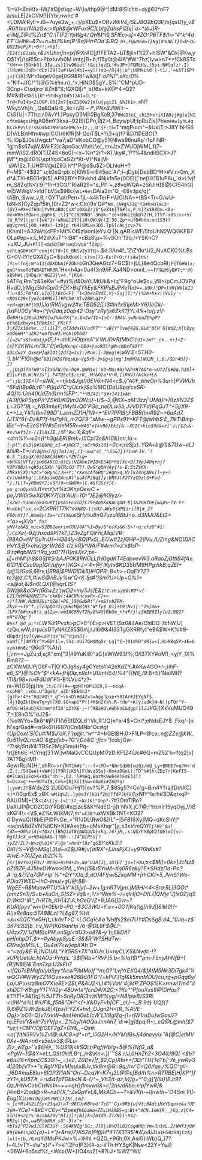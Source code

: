 1)=i/I<6mKfx-IWj'#Oj)#}qz~W\Ia/thp9@^|dM:8!SIch#+dyj)60*nF?a/suLE|2kCVM?]{Ybi,nwnc'#<LDMA'RyF=.iB~7uye3w_+=}/pKEu$<ORv*WkV4;/SLJ8Q2bQ3II,lo[qxU}y_v$.R6#1oe{NAzGw;>#ph&@rWFux9C]LbIgZdhsPQ[q|`a~*(bJ]R-e'iMj,Z@J%Zn$"C.\T(F2:YpWg4/,QHM^l9,SFIEc>sf>4ZO^P6TF$/h>"4^k^4dET`UHhk~&7v=n=bU%kn|R^8a}HtrPDd`$lRQ`_U+,P@wO6m>T}Ng|XnUWiT}1<D~QuQU2IUcPjF\+0r!;rh$[:[E24liG2sRs`,r&JnUhmfn=jx|@XrA*C[j!1FETA2~bT$jli>f1)27+hISW"&Ok|@{w,yQ$1Y|/\qR!$c>PbxIuvb0M.imtg[B\+b;f15y0t@4iA"#W^7hz]lyw>n7*=!Ck8STc`"tN+=<|5O>b3].3Ia,zs}1lw96iot!(&ii}qzEL!#vJP+)FQMLHs,(5pi:N#lqfz!.I}[[dq#k:]bR>"dEz(Z9)Iu#)&nl4bI==y[()xQ=/R|4|;a";UUMkL%d'|~t1/,'=u6T1GPYj>}T3`X[\:M^n1ugeV0ge[0G9&RIFw&}i[*F:oPN1":xKc/0*%<"KIf+J(C/^%]h5%e!m.n}_^x,HiNO$5gY..S%:"CM^pUD-3Cnp+C\xdjn:r'8Zh8"X;(QXQl[/*_b{l6s+kX@^4>Q2?M#&d)vs`kSi{U"+9td<gTbd5)}A1=]L*C-7r@<FuI4b<Zi0GP.G6{2m7{qxZ18Ow2|mlu{ygi21_&hIb1>.m`N?Wky5Vh}h;,,Qs&QaGrE_Xc=$rZ6-l*,PNxBJl9K<$-C\G{U|=7Thz:n0&vYf.}PpxyO3M|:0BgXo9,37`0WeDteC_ch15HoriKIADzj#g}u]NIcfKmOAgsi`HgAQ5mY3kxa~92]S{DPn,Rj2>I_Bcys/pUl;tpRuZjs|Ph`Am#Aw1yhL4qhC7kPv\lz!s&Udb4)N9ru4eU9c5+]z,;,U'{F;t`i=T^mgPuun^~&Ux\T;>JIfY'bHS6D|V/LB}tHfm#wpICO)/6KfR|N-QdiT\$L*?\3+q}f?'&D7@EBO{?%;iOp$J0sUwgcb*'va7;aD^#KobCO@y51{Nlwa96nuRp\'r1pFiNR-1gjm$s67ujW,&W:F2]c3pcGacVI\e\L\o[_mxJzxZWUOjWM(_f(7-mmWlS2.dROITJZ4S<6o0{~:x~%n*2r?~K(.\ky#_'P?%4&ndiISCX>J?jM"*,m@4G%\sptYgdCsGZr*Kt-V)^Na;M-`slW!Sz.T;UH@V@dZ93;h*f*P@d$u$Z>DLhloH+?F~M$"-4$82"`u;k0sQrpb`o]KlW9=rB45ec`Ai";i~jDyb|DebBD^H>#V.r>0m,,Xd*4.TXHtBG1e]K5),AP9[IBY=P9vkhd.4Njkfa5e{0OEl(['ne[U\1B1uP6u_`d>L!vjfm_S8ZqtN<}:9|^fhH3CG/"R)aR29=^s_Pl1`+,z8vqWQA=2SiUIH]$@}C(54hG]w|5WWgV>v!dTbV5s$98c{w`L+9es`DAia3m"O_-E6v:lpx/q]"(ABn,;Sww_v,8,=GYT\a\rPen+1jL~k4kTerF+\UG\NA~+tB5<Tr<G/wU-IxNkK]CyZqu?5In,)0l=Z2^w<:CIo)9s'Q#*`Km,|A#g%33@'[B#h>Q)aL3!{GY}>#X+Cf60nlYvMtaBDcCsX^o0XoZrjS"&eZ4$[T6#lv,P.%|?xS98Dn.<0v-me<WRo(0Q&r<,@g0n$_;\)$"CJB2RNB".36@k~"ze<GHn|Zqb@l2cH,1TSY-x8S|sv+5)[U_R"V]!;p!{]wk"JrreRw&[2Y]{iO\0W\9r(Z:30.2p*>ufO#hYn:onlS3(?WqVgre$Cj0O_+#Ux?-IzDjp_r64)SMLwvJD5.TpS[uALjzv>7%`[KhmI}=A32aVt{cFP>M(%Ol$zIxonI(eYv.Q'|N,gAB|sWF/5foUhN2WQGKFB7OLa#ep+x:L;M2d\XuT^>!B#">cBz8\p~%vSOn"!3q:/`+`YSKnC?+uXU_JU`+Pll[<da5Q[bP:wmZ>VqG"fZ8p]-yzRLqG0#sGY"eonjK|7d+}G_BNSv2y3T`q~.$d.3An4f_'2\ZYkr\U2_NuACKG%t.BsG+0V-lY!cGX4ZyC=$`$sRXkVK(;s)>n[?D-Ks:P+O:!!i4w|t%![Yc=!fn{;W*oI3{dAKDbA]F2Ob!G`Gn3QeAGtz7+GC$)=jLL}&e4QcbRI`jF{TG#W(x;gnG*vxoRoTWBADTWR3R`.'Hx<h4a<0u4{3n9/iF.Xa4ND>onnI_~~h^t`&@SyB#7;*'@)xB9M#i;QHDq/K'NG22}\v4."{R&4-5`ATFq,Rm"z&3eKw"~#y)\%\f&0aYt\.MtUk&>)q"F9g^oUe$cu,\f8>/pCmJOVPdR+dO.]rMgz5khCp*r0;FD{>BsfYhEy&FKIPsBJPKe1(`n3==.U9k)"DP<}YR{WXlkIJf!u+$5;Pm*di.u]o7})QcG<F[_^1<3becEVdZ,V}-Suj]T;*/\%2m+hxv|\VuIy'-<R0SC29<[ye2o4#M5il)#PCh0'X[v2BB\qI*?+vd<dp\#P|YB`}|Ja(RW|vgw2#v;TBQ52[|,I3#ln?xS\jxM>Y6)]eCk/-[lxlFU0Oy'#o+!^[vGdd,z0qb42-Dsy"zRyljs6ZkK?fYL4!k+!u{j:zV-8`eRH!k12Du&IHE6]oJ%AoYK{^v,G=2wfID<1>CrrSBAU.ywNnhuZD%pP?et%6Exbwy>L5RhkInC_FKcF?3|XZ]x1$z%v..;l\1\I^,ql2dda]U[udP7^'"vB{Y"lve@42G.&LK"OCH'6{Wd2;X[h2yyxQd6HH*"uZRJ*wofQw#3)HoG\Ob0d?{{=Zw"sK)>da$jp`\{E;}+:aoILHOtpmA"V.WUDVRfMbC!`[UI>2mf"_(k..n+]<`z-{s}Y2K\WLm/3U"D[e0`gNxnq(~DDU+}oo8O3!gN>cWDxF&0f?$@zduzY_Oxn&H]qklOtl2d?2=Js]:}Rnm:[-3Beg\#|W`W:E=5TH0-'I_bV"F!Gh@e"`8B1{WZGf0qsKp~Vg5rD-3>$g+p)mg'Im@M}&[WO2M_],$;/GDr4U[}-I?-,jDL@iTh!W0"s{3aGFW)9e~hq#.@WR$x|'GO~Mm;#8/%&hYR7A&*n~wOT2[G#bq,h3Sl+E1|uF(B.W:Nz3s"j.F4T@5ot$;c/K,_M!&O}e*V~N,[)RWJ]fA(Xx+L&<^;jU;I}E`<I7=sWR_<=tjkb&JgI!}0EV6mN4<c$./j"A0F_blwOh%3u*rh[_PVWUb^6Fd|tBp6b;t6"-Pi]qd7C^yUcrk}So%MC{DaU9pq!ceSR-4Q|%:Um40UdZn3)rm%FP^,.`^*YDZ4Z;^$#+I411xA`r:[A3l[!|kPSypP/l^ZS#B/KQ\m2DW;U~U$~3,@KX~aM:3zz|'UMd}I*)9zXN3Z$L=3G?"9L=_NB3m\eF)tMyNvQ0'PGo_neDLw5b,JvVD11Fd}PqQJT^+5j)X9-L+>Lz;Y#%6mT99D"LJcmZD1H|1W=+^EV7PPlS!;FBB8{hn#92~>6aAd7.(JTX^6{-Dz&P?f-hu?qHL,m2QF9:"xMw-~gPRx9Y=KFT@jwhb$'E_7lkT\Bmp-lEc\"~Y~E2eSYPNlsEsmM5R`v>WAS"nIkvB6}Ek{[&.-XGIC+kie$9&&=z['v\{$Zu&-#sv%eYt]z-[]I|AsJE./XF^9w:`X;&qII=<dm%Y~w2n{I^h3gLER)8mk+)5Cp13e&h10&}mr;la\:+`{~pl^.6u3|&#SQUh@_zI~#jRGC7_:uCrhOsl61`~0c<;raSju)..YQA+b@1)&7Uw~*eL]MsiR~E=`/diA@twJ)@jTm1/a{,/I-uwa"4(_"\G5&7}1?1>W-IV.'?6.5_^i$pqX!65Ib8{3$HKrv*ZKfsg+<bRV&|VFTz}$w0GA9CG:@)Qi\VZAheIWZ8%EG4@*h$[Xc+B[JVp]40qrhj?V2PY6Nz\+q#5sCSXU-"&CRcCU'T?).QwS*qQHVAy{!s-E;5tZ$KX-ZMkXV]X};%zC>^GRynC/Jw+Y;'rXkxcAf6BQ"2#gb>q.V/]kZ4n@A9v]l~y+?Cv:UmkKkg'|,bPbs|mQ2AucA("paA{PJ0qI]y:DN5J\F2TYzCbz\S+Fod-*}.]L|f=yRQm9t2;v87)9=nUW8#>|C.#&YJGiY[C-yu_g:uQyxV3`J(<mYjvt%z3Knp$QewC+pe_rV%0#"GaMA?9Gw{EW@aFda?iv?zqd,KI['F.]I.m^hg5}KOi{PAA/IqzPp`VYj^1(Y8zJx?hE]MQfC#q%0G@8\&~kNF*]QQn[=j{&Pt#+C_+wl5s3jyw,'1M"l~?GQPXo-bgv.=4VS[m;SSG[<&^y,b'cRk-4e>-%Ngk)vS1^hh=h!RuM}SD2*fJ~G~V*&-}w5Pu<U$W0r5wXD0*KY7[c)t'AU[=1Or"}E2@lK9yz/`>[sZw)-53h6(GkasuBtjpsA5FLxTD}C79Y4oDKkKAGqOB-8|1&z8Hfne]&&p%~)V-Y?H~wDk{"ux,s>`2CKRR1T7IK^e`XN8Q-[(xOZ-AKp0{XM$iri(B|#_2?FO0nXY}?,Kme8y\3a="cT(X&uG`SH*y5u8nQ7uz<lP>ul6BtJ=o..d3MJU&Et2><!q>\=jXVo^`.fn?yHVfz&AQ_m)cwS2B81enrimCUU]6A^%I=Dy)6"e(Xi&6:G>!~q:cfzU"#1![)Co`Xe{-9Zj.hxcd9P)?k?,}Z3vZgFQiFhi,MqEVR-(98AO=tW'Gu1r:U{~H384ly<BQ]Px5L.EiVw#2z)GHP~2(IVu./UZmg&NO[DACHvY3;Bf>ehx}@^W26S-t/z,kR]i^WA/F#4rm?=z'x$IsP-9\tq#qblWS^!Rg_yz0"7H1(mU}t2;ps-jZ+rhM'{h8&GSf#SrbAJP0K$RNOLLfHOgdKT4EdpvevW3:aRaoZjGttI84fAx:6(D1/ECsc9op|GF/ufiy+}}KG<J~:4+@j'lKytx$KD35UM9HPg:hkB;qZEI+{pjj%!GaS,6i!rv,t|BR8|$PWDlD&5}lHOPR;.B<h>+OqEY?Z?tc3@z,C1l,#iwS@/iBJy%w'Q<K.1js#"jSm?U>Up~G%1+<s@ot,&i$n6LQX{@xqrL1S?5*W@k&qOFr(6GwZz')wD2<my5Js]E&`1!C.H~sy80\R7*v{-LZ17h9R4@6MZST='ckK0(:4ACNhncseR>-C}+><}*l7HK.MdV0Z&i*QZNl+PG_}5@GdGRt^/+mS)vbZFM-ZkyF~+I9^f.]SZ3pQD72[gHHcM@8(Hs'W*fy$_01]+t9|Nvj[-"1%}m&+(LPXf&#nxs6!s_q[2p=:wmIAC5MvT2hyQ%4X}RbGm_<*xF/j\z3#EE0Zly]u2:9D2?nH*8]Qg'?0nsf_@d_p;*r`LW%z1Pvxh>pC>8^{4_>p>IVET{5z0&4Ae/ChIDO-}bfiW.U]{zQo,wW;drpa]sDTyNK{Z85$0n\j;\Jl6@&4I33TgGXRRfyt"e9A$W+K%#9-d`Qpdrjtv7(yW=uHY(zn^H[^djx$[|-xuNf[?]4M7hY^Y>6D!1l=,SSz.sUi7GH$MgDr_Lg[^{~]91d%D^UR}u<[,K>9Bg5P>4E=bxzm)#n8z"`G6c5"%A}/)[,\m==JgZu;d,e;X"xm["3|#9YuKi8)^aC{xW\W93f%;O/l37XY#oM1_<yjY_]X%Rm8?2--zCXWM]UPjO8F~T|Q'K)Jg$8sy4g%#[^j1'Ma[4A'I'w('*DMdaDG+%f(4f'D^ay2DYF75"6JH|=JL^E`dq@/:x)\>hFuLGlh&F*27ha_]]4LqU'wqme|]d\vxW]n|P+$CYeto1142eKdZY.#AKw4GO+*l-;)ihF-e6_S^}@%Olr"$^<kA+fHj0lz,n!IcI+UUmH54)%4"{{N6\_/9*:8+E}'Ne)MI(?\TI&r98=n>iFdUW1F5-B%Vu4*z?-ni~W]G0]pj`]bW_lt/E(F(#=~gpN[rOPUBIR,G~-niqA-<cpM8^_:xOx.U^2ga6/_aZD'E8E6n3*{g7h>!4*+"R@2XO\*_g^+\k<D\#@AZ=3=AgyJpsp+5BIAr#JEYgNf$.[4j}DgZktDow7g>y[)XO.$Q<ap[*P([+H$n2Ya%:R-!du"<K[y;udk}W~N|)pTQr"Y-Af0G:H]Hab}K3!nm*OfIO'qZrXE-;~!^RB2HQ\eWbkaC&dgp(1l`JJ#G]\]XxVuMUO497,=][8nG%"dJ2$-{%olWYo+$k8^#jP{FI(\6SfIZQL6':Vk,R"JQ}n*ar4$=Cnl?;eNdsEJY$.,Fkq/-]oN'sgrGad#-rnGk6H}687i)CmMNb^Oc#*g){UpCox{'S|Cu#!M$J'oX;?'}p@t.^w*^^#+IrGEtBH.0>F1LP~@co;.*n@ZZe@kW_9z51|vQLncAO\`&@pfsb+?G"i,Go&C:;fjc>"[cdc]Gw-^Trsk|5ttW*4'TBSc2MgjGmuHPq-\r{j8h6E:+\1Ynq[3TW.]wMaQvCCQUpMl7zDiKF[Z4(Jc#6Q=mZ52'h<f{q2]v]7AT?6g}rM1-4ewrRs;N{H;',shRr~>nj1`NT1k#i"::~f=\MJ=*NhrSd@U[wzQz/mQ_Ly+BRN67>q7W<'d;Z.[;/5HZee{+vW#{]1Y9R|iK5%[F{Wvq5Ss}-Km4zDGoL(:TD^%#{h\ZDz7r|KoFI5-0#7uAn}UEo>K+Abs^nh(~,D2.'l#9Aq,BazM<9w64R)FaE3JT?5<Dsz=g'+=+9DfoI$,Cm%>{8}XI)1%w=U4aKi#ZbQfg!{;yw#;J!`$A'dyZS:2U5DOu7Hj?}|ov?%P_7;$85g5?<Cn'g~Bm4Y?rajfDo\XC}<|+/\0qrEx$;zBK`-WMJq%Z;.ly0e3Y[6D1fZN|TfdPJU{E`{\xNIY^Isrh#3D&qtxqP-8AUGM[+{'&`s14\{(y-(<['37_+AzJkl"Dop?-`?#?OmTlRo?I/aX\JP@CDZCG\YRDB}#x@zo$&K^NdEG-;j]t`NVX.jC7@;rYd:n|r15yqOyj_V)BxKG'4\=<\t$,eZ%t.W)kM{7;m`'uC3B*u`xWXBkTNT<KO2?0'DywaQ))8bE]P@PvCe_>"R1JDL\RwO&\](L"$-|5FB$[6Xy]MQ~qKcShYj*<se)n&BdZVN%iICN+K]#Axe(tb+qMsKhqr"[_y_s3xV:mQYI`Ej769"$u]{dA=+O0%z|A{<fQx/\]BhQ3oT8{NWXgVb}shg,/6!jM,;s:NS/hY8gV2[O6|eC{v)-Rgf]3cX_w+HB4@kA$-|?@8-.:I4^B[P5U{?jyZZ!ZL7~W>z@\U1K'F|@a'>hndrl8z^q6`$!^xKk3\?0KH%~V@>MSgL3\d~e2$jJ9#}v[a!RX'+[JhsPjXJ+y9?6hKs#?#IwE.>7A)Zye.(b2t%%[<`/|6vYoUjFQv)'NrRG+H;M4+3>,No^UJR[I|,1DTE]'js=]+U`u;x<$Ml]=0k>]JcNz5oZ(BZP;4J5bvDWwo>GM,._Ym{{5&rSYoM~Xq0R6qky?E*SHdzDa-Ps.?A`:q,&(?Zq7@F>Ip`%"+DY^X)d;$,dO)4F![wl5ZkqMM+|rhCK/*5,.lVnS?Wo-PDia7[WED~\hO-lmu(+gU@:8B-WgEE~R$MuowPTU%kY"k{kjy{~3w+]g:nRTVgm.|M9H/<4<Sra:5L|3QO\*(omzSn1}/S=b+kuCn_S]SZ>Vq&+;?/>^Wm%~/=qIH|O>D[L{]QMje"J]lxDZ}qSD;WcO^iR^_(HRTb_KH|4Z.A,hOeD'/Z+8;)A6(]5vr~?KURIfpyv"wi<0*0Ekr9=P0_-$3C3WU=Y.e<+0O?|Kq(\g[h9J|[6lM0l?-R!)xRe8aa:5TA88Lz('?LEg87,%H!<kux0QCYw0H{t_l:kAvT>C`<LGCqV;Aq`NHlfs2$ei7UY#DsSgB:d4_"0Jq~z$`3K7iEB2|b`.t:v_WP]KG6anHp`/6-@DL9F$@L!-U4zx7}/'UfMB)cPM,enSg/<tIU3>o8?&-y`h;6&D#?pH|nhpDT,$*~#yAbypSysE;:3&$R`W?SHdTw-GWw[oM%;L_.Du4a!7<w}epIi'Ah`D=<^~zdy&E`R;)NCUAL"YX5RS*7X"aXUn`U<nyCLXS&Nwfc-!?xUPljUetUc.h)AO5-PHq\L`'3$@Rb+^RVF]5.b<%!q1$l*"pm-F5nyAhNfB+\(R!]N8@&`EnnTxp.U2kFh?+t|Qb7sBMqfa(ybSyy*AcwP]MMb)f'*m;O?"LvjYrEXQ4/&fA!M5Nk3Di7gkA'%wQOV#WWyZZ16Ovs+xe#26Bd/)FG^{=kPU`[1gl&k5mnMDU}cu;rg+pGqg6y/I,a)UP\usrz8mO7X\e8E>2$t,P&AU2<L)4%VaV`4!jMP'ZPO$%K>rmwITm4"dxhDC1-K8:gyY1TY#2y-48Uw\e*fcnD4/X2C;<?Kc*^PfouXxs9@!DHas?k1?!T|*3&]]q}%5JTTl>SnRyDR|3:r)KM!%yg/<N8!pwB}S3R\<\9W*a%L#/UF&_f5#&"DH"<{+X&DyF>b[CF`_cU-~_B`9z}`UQf{?9,6@Z%Wr2pkJ8|4[ps{FYZX+hv)_DJgn2H<[R_%At/E-Og}>'pO1=Q}v?/xkW~8m\Hm0eb(cW`L1(8gl2q-{\=rjW1roDu]wGasl7?tq:EFoVY&vII^7cYV[p<..Z%by/tAOQaJnnAh7,`d:=>]g]$pq:R~;_eQ@L@mh[$7*uz;\+CMY)Df/OEF2gZ+GY&,,~Qs#:<o(`f!tN39Vv%ZvI@;dJC8>d*=n*_l5G2H*/NYMdBsJj4dnevyix`'A(@C|etMV0Xe~9IA>n6<s5ebv3$;@Lu-Zl>_wZg>'`x$@@_`%USl9j<kSQLt/Pqf)Hb!g+5@%{NfG_a&<PgW~]@&Y>eLt_QSt0kdLB^(_jn&\Kn<.]}``'S&.r)J,0HnZh2<3O4(U8Q[`<$b?e6Iu78*KpnEC$38!t~_=}vZ,`Z0Dev|f_$2,Cp)Xhi*+]3D/'TU{ToTb|-7e_ywRyG4|20b{V?>+"x,RgVYDvM|su\xBJv;#k8m@G=9q;/nv'C<Q0/!qe./%QC^giI-*_f6D#muE8lu>6IOP3)1AN^Or(~DcqW\=K7<j2L@@cfBd/h%n>RTRBE|H|XP^}fzY1*<,kU57.#`_E!`u$dTpTGbk<N.&-(}^~_Vh3/t-qz,b}]g=^"0;g]'f/ia}\EJt9?QzJHNvCobCHNs1n~++<qH}fImvw6&>c|2ns/dRbo;x!p|YwR]&[#mB>2)od@>R~nz0{X,^;ZsGpYvL&,MkACh~~?>&VKh\-+l(nw!h\~'O4Sm,VI]-Eug[X`iLHKcUyjoM\HWCit15(,LmZ->_]c*R\4%2iZSy+23qa1\aT:98CUnKBhoU'TiG^'Gj<9Rb{u{Vt;BAdciMxYDqu>o&x!UE3$M=`YCeT<&kD<C0v<*Bpeef`h&GaWo=Z5s1HJAES=q:Bt+"4CN.1eW[R__}6g,z[C4=5lDi9<2{?%'mJibAT9v"HlJj]?;N]}k<]6$db.2iZN}i\h$2-9R3q\|Qn,uaER|b@5H_s3"-3)x"+<bTx2^P2Vw3JGlVE3UY-:S64KNZg'5G;,J]D|\D>QlL02CegdHQ:Vm=3n3cL.Z/WWf3jQW89(B6#(npOI{`o)~L="j+&rw)7}K52b]Plfj)H*iFI?X3_?R5'#4\o4/J`1aIH5Bz94jCzA}[n([+|b,/G`.rqY{lMsPKJw>%=)Hhl,+QZ0_+96h;0X,AsiG)iWb}Q_)7?l+4LfvTY~s\e"x}i*+7>kl'[2Fo]P3}{#-x:-ifTh:HYSgK|Nse<22Y>YsJ]<06W+6o5sd%f_<Wsb{W+}\O4suZ[+8?i:J+%WZ^WI/